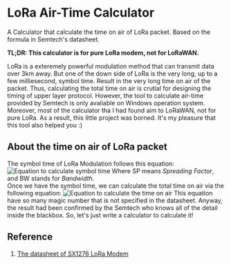 # LoRa Air-Time Calculator

A Calculator that calculate the time on air of LoRa packet. Based on the formula in Semtech's datasheet.

**TL;DR: This calculator is for pure LoRa modem, not for LoRaWAN.**

LoRa is a exteremely powerful modulation method that can transmit data over 3km away. But one of the down side of LoRa is the very long, up to a few milliesecond, symbol time. Result in the very long time on air of the packet. Thus, calculating the total time on air is crutial for designing the timing of upper layer protocol.
However, the tool to calculate air-time provided by Semtech is only avaliable on Windows operation system. Moreover, most of the calculator tha I had found aim to LoRaWAN, not for pure LoRa. As a result, this little project was borned. It's my pleasure that this tool also helped you :)

## About the time on air of LoRa packet

The symbol time of LoRa Modulation follows this equation:
![Equation to calculate symbol time](http://mathurl.com/render.cgi?T_s%3D%5Cfrac%7B2%5E%7BSP%7D%7D%7BBW%7D%5Cnocache)
Where SP means _Spreading Factor_, and BW stands for _Bandwidth_.  
Once we have the symbol time, we can calculate the total time on air via the following equation:
![Equation to calculate the time on air](http://mathurl.com/render.cgi?T_%7Bpacket%7D%3DT_s*%5B%28n_%7Bpreamble%7D+4.25%29+n_%7Bpayload%7D%5D%5C%5C%0An_%7Bpayload%7D%3D8+max%28ceil%28%5Cfrac%7B8PL-4SF+28+16CRC-20IH%7D%7BSF-2DE%7D%29*%28%5Cfrac%7BCR+4%7D%7B4%7D%29%2C0%29%5Cnocache)
This equation have so many magic number that is not specified in the datasheet. Anyway, the result had been confirmed by the Semtech who knows all of the detail inside the blackbox. So, let's just write a calculator to calculate it!

## Reference

1. [The datasheet of SX1276 LoRa Modem](https://semtech.my.salesforce.com/sfc/p/#E0000000JelG/a/2R0000001Rbr/6EfVZUorrpoKFfvaF_Fkpgp5kzjiNyiAbqcpqh9qSjE)
